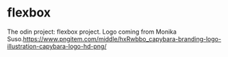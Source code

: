 # flexbox
The odin project: flexbox project.
Logo coming from Monika Suso.https://www.pngitem.com/middle/hxRwbbo_capybara-branding-logo-illustration-capybara-logo-hd-png/